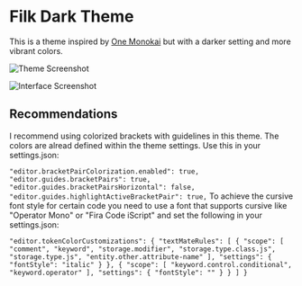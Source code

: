 # Filk Dark Theme 

This is a theme inspired by [One Monokai](https://github.com/azemoh/vscode-one-monokai) but with a darker setting and more vibrant colors.

![Theme Screenshot](https://github.com/tilker/dark-filk-theme/blob/master/screenshots.png?raw=true)

![Interface Screenshot](https://github.com/tilker/dark-filk-theme/blob/master/interface.png?raw=true)

## Recommendations

I recommend using colorized brackets with guidelines in this theme. The colors are alread defined within the theme settings. Use this in your settings.json:

`
    "editor.bracketPairColorization.enabled": true,
    "editor.guides.bracketPairs": true,
    "editor.guides.bracketPairsHorizontal": false,
    "editor.guides.highlightActiveBracketPair": true,
`
To achieve the cursive font style for certain code you need to use a font that supports cursive like "Operator Mono" or "Fira Code iScript" and set the following in your settings.json:

`
    "editor.tokenColorCustomizations": {
        "textMateRules": [
            {
                "scope": [
                    "comment",
                    "keyword",
                    "storage.modifier",
                    "storage.type.class.js",
                    "storage.type.js",
                    "entity.other.attribute-name"
                ],
                "settings": {
                    "fontStyle": "italic"
                }
            },
            {
                "scope": [
                    "keyword.control.conditional",
                    "keyword.operator"
                ],
                "settings": {
                    "fontStyle": ""
                }
            }
        ]
    }
`